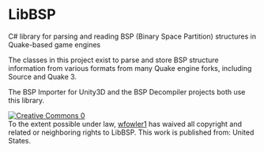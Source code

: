 # LibBSP
C# library for parsing and reading BSP (Binary Space Partition) structures in Quake-based game engines

The classes in this project exist to parse and store BSP structure information from various formats from many Quake engine forks, including Source and Quake 3.

The BSP Importer for Unity3D and the BSP Decompiler projects both use this library.

<a href="http://creativecommons.org/publicdomain/zero/1.0/" rel="license"><img src="https://licensebuttons.net/p/zero/1.0/88x31.png" alt="Creative Commons 0" /></a><br>
To the extent possible under law, <a href="https://github.com/wfowler1">wfowler1</a> has waived all copyright and related or neighboring rights to LibBSP. This work is published from: United States.